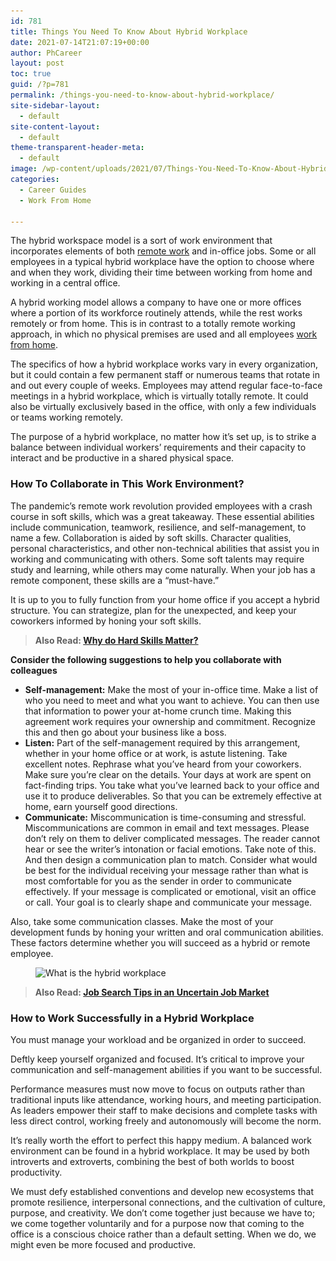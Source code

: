 ```yaml
---
id: 781
title: Things You Need To Know About Hybrid Workplace
date: 2021-07-14T21:07:19+00:00
author: PhCareer
layout: post
toc: true
guid: /?p=781
permalink: /things-you-need-to-know-about-hybrid-workplace/
site-sidebar-layout:
  - default
site-content-layout:
  - default
theme-transparent-header-meta:
  - default
image: /wp-content/uploads/2021/07/Things-You-Need-To-Know-About-Hybrid-Workplace.jpg
categories:
  - Career Guides
  - Work From Home

---
```

The hybrid workspace model is a sort of work environment that incorporates elements of both [remote work](/how-to-make-a-successful-job-remotely/) and in-office jobs. Some or all employees in a typical hybrid workplace have the option to choose where and when they work, dividing their time between working from home and working in a central office.

A hybrid working model allows a company to have one or more offices where a portion of its workforce routinely attends, while the rest works remotely or from home. This is in contrast to a totally remote working approach, in which no physical premises are used and all employees [work from home](/category/work-from-home/).

The specifics of how a hybrid workplace works vary in every organization, but it could contain a few permanent staff or numerous teams that rotate in and out every couple of weeks. Employees may attend regular face-to-face meetings in a hybrid workplace, which is virtually totally remote. It could also be virtually exclusively based in the office, with only a few individuals or teams working remotely.

The purpose of a hybrid workplace, no matter how it&#8217;s set up, is to strike a balance between individual workers&#8217; requirements and their capacity to interact and be productive in a shared physical space.

### **How To Collaborate in This Work Environment**?

The pandemic&#8217;s remote work revolution provided employees with a crash course in soft skills, which was a great takeaway. These essential abilities include communication, teamwork, resilience, and self-management, to name a few. Collaboration is aided by soft skills. Character qualities, personal characteristics, and other non-technical abilities that assist you in working and communicating with others. Some soft talents may require study and learning, while others may come naturally. When your job has a remote component, these skills are a &#8220;must-have.&#8221;

It is up to you to fully function from your home office if you accept a hybrid structure. You can strategize, plan for the unexpected, and keep your coworkers informed by honing your soft skills.



<blockquote class="wp-block-quote">
  <p>
    <strong>Also Read: <a href="/why-do-hard-skills-matter/">Why do Hard Skills Matter?</a></strong>
  </p>
</blockquote>



**Consider the following suggestions to help you collaborate with colleagues**

  * **Self-management:** Make the most of your in-office time. Make a list of who you need to meet and what you want to achieve. You can then use that information to power your at-home crunch time. Making this agreement work requires your ownership and commitment. Recognize this and then go about your business like a boss.
  * **Listen:** Part of the self-management required by this arrangement, whether in your home office or at work, is astute listening. Take excellent notes. Rephrase what you&#8217;ve heard from your coworkers. Make sure you&#8217;re clear on the details. Your days at work are spent on fact-finding trips. You take what you&#8217;ve learned back to your office and use it to produce deliverables. So that you can be extremely effective at home, earn yourself good directions.
  * **Communicate:** Miscommunication is time-consuming and stressful. Miscommunications are common in email and text messages. Please don&#8217;t rely on them to deliver complicated messages. The reader cannot hear or see the writer&#8217;s intonation or facial emotions. Take note of this. And then design a communication plan to match. Consider what would be best for the individual receiving your message rather than what is most comfortable for you as the sender in order to communicate effectively. If your message is complicated or emotional, visit an office or call. Your goal is to clearly shape and communicate your message.

Also, take some communication classes. Make the most of your development funds by honing your written and oral communication abilities. These factors determine whether you will succeed as a hybrid or remote employee.



<div class="wp-block-image">
  <figure class="aligncenter size-large"><img loading="lazy" width="1000" height="500" src="/wp-content/uploads/2021/07/What-is-the-hybrid-workplace.png" alt="What is the hybrid workplace" class="wp-image-782" srcset="/wp-content/uploads/2021/07/What-is-the-hybrid-workplace.png 1000w, /wp-content/uploads/2021/07/What-is-the-hybrid-workplace-300x150.png 300w, /wp-content/uploads/2021/07/What-is-the-hybrid-workplace-768x384.png 768w" sizes="(max-width: 1000px) 100vw, 1000px" /></figure>
</div>


<blockquote class="wp-block-quote">
  <p>
    <strong>Also Read: <a href="/job-search-tips-in-an-uncertain-job-market/">Job Search Tips in an Uncertain Job Market</a></strong>
  </p>
</blockquote>



### **How to Work Successfully in a Hybrid Workplace**

You must manage your workload and be organized in order to succeed.

Deftly keep yourself organized and focused. It&#8217;s critical to improve your communication and self-management abilities if you want to be successful.

Performance measures must now move to focus on outputs rather than traditional inputs like attendance, working hours, and meeting participation. As leaders empower their staff to make decisions and complete tasks with less direct control, working freely and autonomously will become the norm.

It&#8217;s really worth the effort to perfect this happy medium. A balanced work environment can be found in a hybrid workplace. It may be used by both introverts and extroverts, combining the best of both worlds to boost productivity.

We must defy established conventions and develop new ecosystems that promote resilience, interpersonal connections, and the cultivation of culture, purpose, and creativity. We don&#8217;t come together just because we have to; we come together voluntarily and for a purpose now that coming to the office is a conscious choice rather than a default setting. When we do, we might even be more focused and productive.
